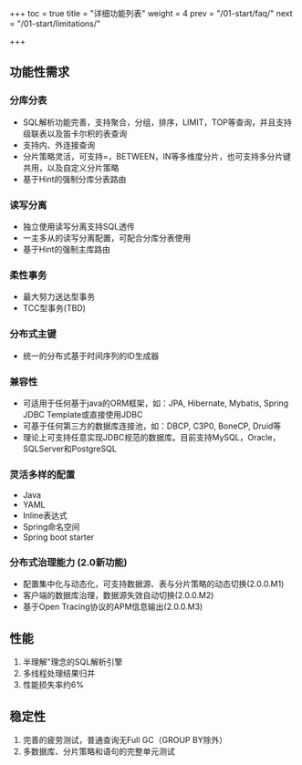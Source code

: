 +++
toc = true
title = "详细功能列表"
weight = 4
prev = "/01-start/faq/"
next = "/01-start/limitations/"

+++

## 功能性需求

### 分库分表
* SQL解析功能完善，支持聚合，分组，排序，LIMIT，TOP等查询，并且支持级联表以及笛卡尔积的表查询
* 支持内、外连接查询
* 分片策略灵活，可支持=，BETWEEN，IN等多维度分片，也可支持多分片键共用，以及自定义分片策略
* 基于Hint的强制分库分表路由

### 读写分离
* 独立使用读写分离支持SQL透传
* 一主多从的读写分离配置，可配合分库分表使用
* 基于Hint的强制主库路由

### 柔性事务
* 最大努力送达型事务
* TCC型事务(TBD)

### 分布式主键
* 统一的分布式基于时间序列的ID生成器

### 兼容性
* 可适用于任何基于java的ORM框架，如：JPA, Hibernate, Mybatis, Spring JDBC Template或直接使用JDBC
* 可基于任何第三方的数据库连接池，如：DBCP, C3P0, BoneCP, Druid等
* 理论上可支持任意实现JDBC规范的数据库。目前支持MySQL，Oracle，SQLServer和PostgreSQL

### 灵活多样的配置
* Java
* YAML
* Inline表达式
* Spring命名空间
* Spring boot starter

### 分布式治理能力 (2.0新功能)
* 配置集中化与动态化，可支持数据源、表与分片策略的动态切换(2.0.0.M1)
* 客户端的数据库治理，数据源失效自动切换(2.0.0.M2)
* 基于Open Tracing协议的APM信息输出(2.0.0.M3)

## 性能
1. 半理解"理念的SQL解析引擎
2. 多线程处理结果归并
3. 性能损失率约6%

## 稳定性
1. 完善的疲劳测试，普通查询无Full GC（GROUP BY除外）
2. 多数据库、分片策略和语句的完整单元测试
